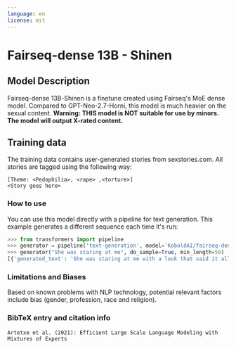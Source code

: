 ```yaml
---
language: en
license: mit
---
```

# Fairseq-dense 13B - Shinen
## Model Description
Fairseq-dense 13B-Shinen is a finetune created using Fairseq's MoE dense model. Compared to GPT-Neo-2.7-Horni, this model is much heavier on the sexual content.
**Warning: THIS model is NOT suitable for use by minors. The model will output X-rated content.**
## Training data
The training data contains user-generated stories from sexstories.com. All stories are tagged using the following way:
```
[Theme: <Pedophilia>, <rape> ,<torture>]
<Story goes here>
```
### How to use
You can use this model directly with a pipeline for text generation. This example generates a different sequence each time it's run:
```py
>>> from transformers import pipeline
>>> generator = pipeline('text-generation', model='KoboldAI/fairseq-dense-13B-Shinen')
>>> generator("She was staring at me", do_sample=True, min_length=50)
[{'generated_text': 'She was staring at me with a look that said it all. She wanted me so badly tonight that I wanted'}]
```
### Limitations and Biases
Based on known problems with NLP technology, potential relevant factors include bias (gender, profession, race and religion).

### BibTeX entry and citation info
```
Artetxe et al. (2021): Efficient Large Scale Language Modeling with Mixtures of Experts
```